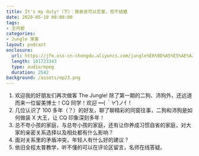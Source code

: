 ```yaml
---
title: It's my duty!（下）：我爸说可以恋爱，但不结婚
date: 2020-05-10 00:00:00
tags:
- 王丹妮
categories:
- Jungle 来客
layout: podcast
enclosure:
  url: https://jfm.oss-cn-chengdu.aliyuncs.com/jungle%E6%9D%A5%E5%AE%A2%E7%AC%AC%E4%BA%8C%E6%9C%9F%20%E4%B8%8B_%E7%BC%A9%E6%B7%B7.mp3
  length: 101723343
  type: audio/mpeg
  duration: 2542
background: /assets/ep23.png
---
```


1. 欢迎我的好朋友们再次做客 The Jungle! 除了第一期的二狗、沛狗外，还远道而来一位留美博士！CQ 同学！欢迎 ━(*｀∀´*)ノ亻!
2. 几位认识了 100 多年（？）的好友，聊了聊精彩的同窗往事，二狗和沛狗是如何做装 X 大王，让 CQ 印象深刻多年！
3. 总不夸小孩的家庭，与总夸小孩的家庭，还有让你养成习惯自省的家庭，对大家的亲密关系选择以及相处都有什么影响？
4. 面对关系里的矛盾冲突，年轻人有什么好的建议？
5. 依旧全程太普教学，听不懂的可以在评论区留言，名师在线答疑。
